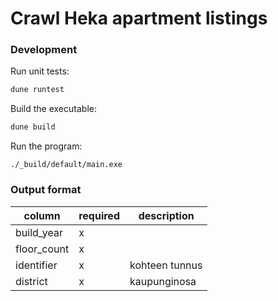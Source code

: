 # Crawl Heka apartment listings

### Development

Run unit tests:

```sh
dune runtest
```

Build the executable:

```sh
dune build
```

Run the program:

```
./_build/default/main.exe
```

### Output format

| column | required | description |
| ------ | -------- | ----------- |
| build_year | x | |
| floor_count | x | |
| identifier | x | kohteen tunnus |
| district | x | kaupunginosa |
